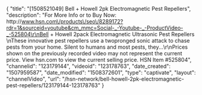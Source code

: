 {
    "title": "[1508521049] Bell + Howell 2pk Electromagnetic Pest Repellers",
    "description": "For More Info or to Buy Now: http:\/\/www.hsn.com\/products\/seo\/8289172?rdr=1&sourceid=youtube&cm_mmc=Social-_-Youtube-_-ProductVideo-_-525804\r\nBell + Howell 2pack Electromagnetic Ultrasonic Pest Repellers  \nThese innovative pest repellers use a twopronged sonic attack to chase pests from your home. Silent to humans and most pests, they...\r\nPrices shown on the previously recorded video may not represent the current price.  View hsn.com to view the current selling price. HSN Item #525804",
    "channelid": "123179144",
    "videoid": "123178763",
    "date_created": "1507959587",
    "date_modified": "1508372601",
    "type": "captivate",
    "layout": "channelVideo",
    "url": "\/hsn-network\/bell-howell-2pk-electromagnetic-pest-repellers\/123179144-123178763"
}